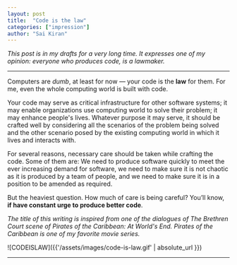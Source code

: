 ```yaml
---
layout: post
title:  "Code is the law"
categories: ["impression"]
author: "Sai Kiran"
---
```


*This post is in my drafts for a very long time.
It expresses one of my opinion: everyone who produces code, is a lawmaker.*

---

Computers are *dumb*, at least for now — your code is the **law** for them. For me, even the whole computing world is built with code.

Your code may serve as critical
infrastructure for other software systems;
it may enable organizations use computing world
to solve their problem; it may enhance people's lives.
Whatever purpose it may serve,
it should be crafted well by considering all
the scenarios of the problem being solved and
the other scenario posed by the existing computing world
in which it lives and interacts with.

For several reasons, necessary care should be taken while crafting the code.
Some of them are:
We need to produce software quickly to meet the ever increasing demand for software,
we need to make sure it is not chaotic as it is produced by a team of people,
and
we need to make sure it is in a  position to be amended as required.

But the heaviest question.
How much of care is being careful?
You’ll know, **if have constant urge to produce better code**.


*The title of this writing is inspired from one
of the dialogues of The Brethren Court scene of
Pirates of the Caribbean: At World's End. Pirates of the Caribbean
is one of my favorite movie series.*

![CODEISLAW]({{'/assets/images/code-is-law.gif' | absolute_url }})

----------------
<!--Inspired by a dialogue in pirates of the caribbean.-->

<!--code is the law-->

<!--The computers are dumb. At they are now. I don’t know about future. They are designed to be dumb. They just follow what you tell them to do. Obviously you’d program them. This is how we get our work done with a computer.-->

<!--Now because computing is everything. Computing merges with our lives. Now we outsource our tedious tasks to those dumb devices. And now there is a need of how we do it. Whether yo are working (the problem) on simple utility, mobile application or financial applications or industry robots or modern Ai systems. You need to understand that you need to do it well. For computers your code is the law. They follow it whatever happens, they are designed to be like that. Failing to produce law that has lot of loop holes or that doesn’t consider all necessary scenarios will make you pay the price. Also those laws needs to be amended with latest situations. Those laws won’t be valid forever. So, constant urge of having to improvise the law is recommended.-->

<!--Now in the ever increasing business in digital world. or time to market. we’ll need to produce software very quickly. And you not only you produce software. It is a group of people who does it. It is the product of group of people. -->

<!--Majorly here what we discuss is about how you do it technically. May b e the problem you are solving is of a particular domain. Is your `technical solution` is covering all the scenarios `technically` or is the law ready to be extended with minimal effect. You may cover all scenarios that the problem poses and you should also cover all the scenarios the technical world poses to your solution. You need to consider that also. Technically how easy it is to extend the code to fit new feature determines efficient time usage. You need to do it properly if not perfectly. There may be a new person trying to extend your code. So, while developing the product owner needs to consider all these.-->

<!--- Technical scenarios posed (security related) etc., like non-functional requirements.-->
<!--- Some nice process so that new joined works well-->


<!--To solve these problem we have many tools. Lot of tools, linting, security analyzers, tools to improve the usability of particular language (these are mostly helpful in teams). May be incorporate those tools to be effective. No need to use all of them. Lot of fancy name buzzwords. May be understand them. Understand what problems they would solve. And if you feel that is your problem. use it. Development processes, tools can’t name them. Understand your scenario. Team size, tech stack, situation of existing codebase. delivery deadlines consider all those and choose those tools that helps you.-->

<!--ofcouse lifetime of software is tend to be less. But it has to be good and extendible.-->

<!--So have the constant urge to produce better code. Because code is the law and it has to be …. you know. Then you will produce the software that is close to be good.-->

<!--Development/delivery team should have constant urge to produce good code.-->
<!--There are many processes defined to follow.-->



<!--Talk about my onscreen remainder. saikiran@Commander . To try to keep in mind I should write every command carefully.-->

<!--Hey lawmaker, Behave as a responsible lawmaker-->

